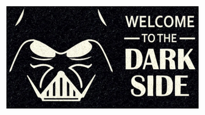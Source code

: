 <picture>
 <source media="(prefers-color-scheme: dark)" srcset="Welcome_DarkMode.png">
 <source media="(prefers-color-scheme: light)" srcset="Welcome_DarkMode.png">
 <img alt="Welcome to my Git, fell free to explore!" src="Welcome_DarkMode.png">
</picture>

